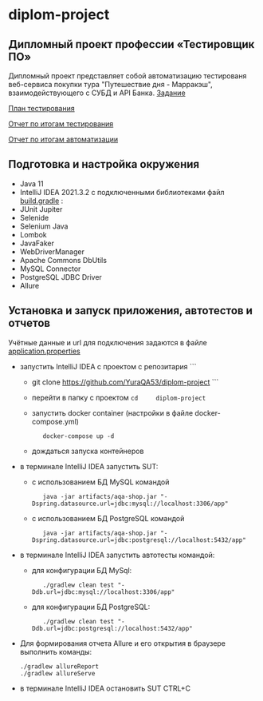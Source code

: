# diplom-project


## Дипломный проект профессии «Тестировщик ПО»

Дипломный проект представляет собой автоматизацию тестированя веб-сервиса покупки тура "Путешествие дня - Марракэш", взаимодействующего с СУБД и API Банка.
[Задание](https://github.com/netology-code/qa-diploma)

[План тестирования](https://github.com/YuraQA53/diplom-project/blob/main/documents/Plan.md)

[Отчет по итогам тестирования](https://github.com/YuraQA53/diplom-project/blob/main/documents/Report.md)

[Отчет по итогам автоматизации](https://github.com/YuraQA53/diplom-project/blob/main/documents/Summary.md)

## Подготовка и настройка окружения

* Java 11
* IntelliJ IDEA 2021.3.2 с подключенными библиотеками файл [build.gradle](https://github.com/YuraQA53/diplom-project/blob/main/build.gradle) :
* JUnit Jupiter
* Selenide
* Selenium Java
* Lombok
* JavaFaker
* WebDriverManager
* Apache Commons DbUtils
* MySQL Connector
* PostgreSQL JDBC Driver
* Allure


## Установка и запуск приложения, автотестов и отчетов

Учётные данные и url для подключения задаются в файле [application.properties](https://github.com/netology-code/qa-diploma/blob/master/application.properties)

* запустить IntelliJ IDEA с проектом с репозитария
             ```
  * git clone    https://github.com/YuraQA53/diplom-project
             ```

  * перейти в папку с проектом 
         ```
     cd     diplom-project
         ```
  * запустить docker container (настройки в файле docker-compose.yml)
      ```
         docker-compose up -d
      ```   
  * дождаться запуска контейнеров
* в терминале IntelliJ IDEA запустить SUT:
    - с использованием БД MySQL командой 
      ```
         java -jar artifacts/aqa-shop.jar "-Dspring.datasource.url=jdbc:mysql://localhost:3306/app"
      ```
    - с использованием БД PostgreSQL командой
       ```
          java -jar artifacts/aqa-shop.jar "-Dspring.datasource.url=jdbc:postgresql://localhost:5432/app"
       ```
* в терминале IntelliJ IDEA запустить автотесты командой:
    - для конфигурации БД MySql: 
      ```
         ./gradlew clean test "-Ddb.url=jdbc:mysql://localhost:3306/app"
      ```
    - для конфигурации БД PostgreSQL: 
      ```
         ./gradlew clean test "-Ddb.url=jdbc:postgresql://localhost:5432/app"
      ```
* Для формирования отчета Allure и его открытия в браузере выполнить команды:
     ```
    ./gradlew allureReport
    ./gradlew allureServe
    ```
      
* в терминале IntelliJ IDEA остановить SUT
CTRL+C

 